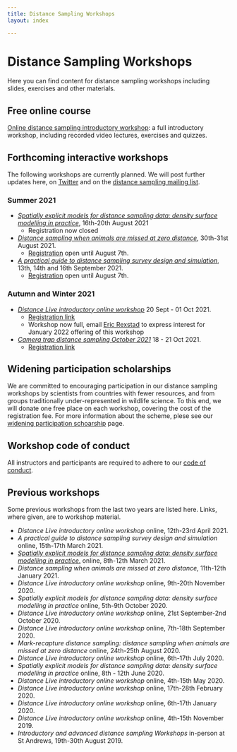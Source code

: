 ```yaml
---
title: Distance Sampling Workshops
layout: index

---
```


# Distance Sampling Workshops

Here you can find content for distance sampling workshops including slides, exercises and other materials.

## Free online course

[Online distance sampling introductory workshop](online-course): a full introductory workshop, including recorded video lectures, exercises and quizzes.


## Forthcoming interactive workshops

The following workshops are currently planned.  We will post further updates here, on [Twitter](http://twitter.com/distancesamp) and on the [distance sampling mailing list](https://groups.google.com/forum/#!forum/distance-sampling).

### Summer 2021

- [*Spatially explicit models for distance sampling data: density surface modelling in practice*](online-dsm-2021/), 16th-20th August 2021
  - Registration now closed
- [*Distance sampling when animals are missed at zero distance*](mrds-aug-2021), 30th-31st August 2021.
  - [Registration](https://onlineshop.st-andrews.ac.uk/conferences-and-events/events/creem/online-workshop-distance-sampling-when-animals-are-missed-at-zero-distance-30th-31st-august-2021) open until August 7th.
- [*A practical guide to distance sampling survey design and simulation*](design-sept-2021), 13th, 14th and 16th September 2021.
  - [Registration](https://onlineshop.st-andrews.ac.uk/conferences-and-events/events/creem/online-workshop-a-practical-guide-to-distance-sampling-survey-design-simulation-13th16th-sept-21) open until August 7th.

### Autumn and Winter 2021

- [*Distance Live introductory online workshop*](intro-sep-2021) 20 Sept - 01 Oct 2021.
  - [Registration link](https://onlineshop.st-andrews.ac.uk/conferences-and-events/events/creem/online-live-workshop-introductory-distance-sampling-20th-september-1st-october-2021)
  - Workshop now full, email [Eric Rexstad](mailto:er26@st-andrews.ac.uk) to express interest for January 2022 offering of this workshop
- [*Camera trap distance sampling October 2021*](CTDS-Oct2021) 18 - 21 Oct 2021.
  - [Registration link](https://onlineshop.st-andrews.ac.uk/conferences-and-events/events/creem/online-workshop-analysis-of-camera-trap-data-with-distance-sampling-18th-21st-october-2021) 

## Widening participation scholarships

We are committed to encouraging participation in our distance sampling workshops by scientists from countries with fewer resources, and from groups traditionally under-represented in wildlife science. To this end, we will donate one free place on each workshop, covering the cost of the registration fee.  For more information about the scheme, plese see our [widening participation schoarship](widening-participation) page.  

## Workshop code of conduct

All instructors and participants are required to adhere to our [code of conduct](code-of-conduct).

## Previous workshops

Some previous workshops from the last two years are listed here. Links, where given, are to workshop material.

- *Distance Live introductory online workshop* online, 12th-23rd April 2021.
- *A practical guide to distance sampling survey design and simulation* online, 15th-17th March 2021. 
- [*Spatially explicit models for distance sampling data: density surface modelling in practice*.](https://workshops.distancesampling.org/online-dsm-2021) online, 8th-12th March 2021. 
- *Distance sampling when animals are missed at zero distance*, 11th-12th January 2021.
- *Distance Live introductory online workshop* online, 9th-20th November 2020.
- *Spatially explicit models for distance sampling data: density surface modelling in practice* online, 5th-9th October 2020.
- *Distance Live introductory online workshop* online, 21st September-2nd October 2020.
- *Distance Live introductory online workshop* online, 7th-18th September 2020.
- *Mark-recapture distance sampling: distance sampling when animals are missed at zero distance* online, 24th-25th August 2020.
- *Distance Live introductory online workshop* online, 6th-17th July 2020.
- *Spatially explicit models for distance sampling data: density surface modelling in practice* online, 8th - 12th June 2020.
- *Distance Live introductory online workshop* online, 4th-15th May 2020.
- *Distance Live introductory online workshop* online, 17th-28th February 2020.
- *Distance Live introductory online workshop* online, 6th-17th January 2020.
- *Distance Live introductory online workshop* online, 4th-15th November 2019.
- *Introductory and advanced distance sampling Workshops* in-person at St Andrews, 19th-30th August 2019.

